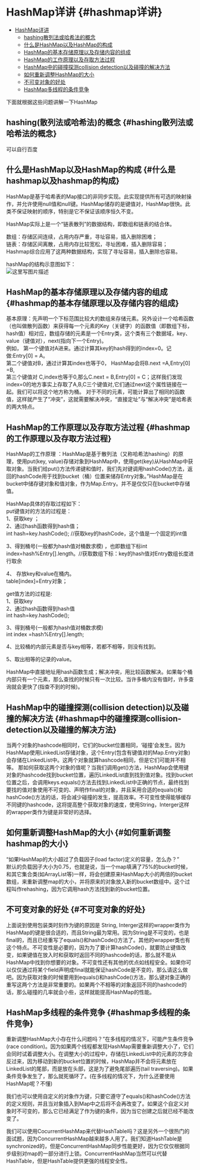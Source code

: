 # HashMap详讲 {#hashmap详讲}



* [HashMap详讲](https://blog.csdn.net/lyt_7cs1dn9/article/details/54925837#hashmap详讲)
  * [hashing散列法或哈希法的概念](https://blog.csdn.net/lyt_7cs1dn9/article/details/54925837#hashing散列法或哈希法的概念)
  * [什么是HashMap以及HashMap的构成](https://blog.csdn.net/lyt_7cs1dn9/article/details/54925837#什么是hashmap以及hashmap的构成)
  * [HashMap的基本存储原理以及存储内容的组成](https://blog.csdn.net/lyt_7cs1dn9/article/details/54925837#hashmap的基本存储原理以及存储内容的组成)
  * [HashMap的工作原理以及存取方法过程](https://blog.csdn.net/lyt_7cs1dn9/article/details/54925837#hashmap的工作原理以及存取方法过程)
  * [HashMap中的碰撞探测collision detection以及碰撞的解决方法](https://blog.csdn.net/lyt_7cs1dn9/article/details/54925837#hashmap中的碰撞探测collision-detection以及碰撞的解决方法)
  * [如何重新调整HashMap的大小](https://blog.csdn.net/lyt_7cs1dn9/article/details/54925837#如何重新调整hashmap的大小)
  * [不可变对象的好处](https://blog.csdn.net/lyt_7cs1dn9/article/details/54925837#不可变对象的好处)
  * [HashMap多线程的条件竞争](https://blog.csdn.net/lyt_7cs1dn9/article/details/54925837#hashmap多线程的条件竞争)



下面就根据这些问题讲解一下HashMap

## hashing\(散列法或哈希法\)的概念 {#hashing散列法或哈希法的概念}

可以自行百度

## 什么是HashMap以及HashMap的构成 {#什么是hashmap以及hashmap的构成}

HashMap是基于哈希表的Map接口的非同步实现。此实现提供所有可选的映射操作，并允许使用null值和null键。HashMap储存的是键值对，HashMap很快。此类不保证映射的顺序，特别是它不保证该顺序恒久不变。

HashMap实际上是一个“链表散列”的数据结构，即数组和链表的结合体。

数组：存储区间连续，占用内存严重，寻址容易，插入删除困难；  
链表：存储区间离散，占用内存比较宽松，寻址困难，插入删除容易；  
Hashmap综合应用了这两种数据结构，实现了寻址容易，插入删除也容易。

hashMap的结构示意图如下：  
![](https://img-blog.csdn.net/20170208131626900?watermark/2/text/aHR0cDovL2Jsb2cuY3Nkbi5uZXQvbHl0XzdjczFkbjk=/font/5a6L5L2T/fontsize/400/fill/I0JBQkFCMA==/dissolve/70/gravity/SouthEast "这里写图片描述")

## HashMap的基本存储原理以及存储内容的组成 {#hashmap的基本存储原理以及存储内容的组成}

基本原理：先声明一个下标范围比较大的数组来存储元素。另外设计一个哈希函数（也叫做散列函数）来获得每一个元素的Key（关键字）的函数值（即数组下标，hash值）相对应，数组存储的元素是一个Entry类，这个类有三个数据域，key、value（键值对），next\(指向下一个Entry\)。  
例如， 第一个键值对A进来。通过计算其key的hash得到的index=0。记做:Entry\[0\] = A。  
第二个键值对B，通过计算其index也等于0， HashMap会将B.next =A,Entry\[0\] =B,  
第三个键值对 C,index也等于0,那么C.next = B,Entry\[0\] = C；这样我们发现index=0的地方事实上存取了A,B,C三个键值对,它们通过next这个属性链接在一起。我们可以将这个地方称为桶。 对于不同的元素，可能计算出了相同的函数值，这样就产生了“冲突”，这就需要解决冲突，“直接定址”与“解决冲突”是哈希表的两大特点。

## HashMap的工作原理以及存取方法过程 {#hashmap的工作原理以及存取方法过程}

HashMap的工作原理 ：HashMap是基于散列法（又称哈希法hashing）的原理，使用put\(key, value\)存储对象到HashMap中，使用get\(key\)从HashMap中获取对象。当我们给put\(\)方法传递键和值时，我们先对键调用hashCode\(\)方法，返回的hashCode用于找到bucket（桶）位置来储存Entry对象。”HashMap是在bucket中储存键对象和值对象，作为Map.Entry。并不是仅仅只在bucket中存储值。

HashMap具体的存取过程如下：  
put键值对的方法的过程是：  
1、获取key ；  
2、通过hash函数得到hash值；  
int hash=key.hashCode\(\); //获取key的hashCode，这个值是一个固定的int值

3、得到桶号\(一般都为hash值对桶数求模\) ，也即数组下标int index=hash%Entry\[\].length。//获取数组下标：key的hash值对Entry数组长度进行取余

4、 存放key和value在桶内。  
table\[index\]=Entry对象；

get值方法的过程是:  
1、获取key  
2、通过hash函数得到hash值  
int hash=key.hashCode\(\);

3、得到桶号\(一般都为hash值对桶数求模\)  
int index =hash%Entry\[\].length;

4、比较桶的内部元素是否与key相等，若都不相等，则没有找到。

5、取出相等的记录的value。

HashMap中直接地址用hash函数生成；解决冲突，用比较函数解决。如果每个桶内部只有一个元素，那么查找的时候只有一次比较。当许多桶内没有值时，许多查询就会更快了\(指查不到的时候\)。

## HashMap中的碰撞探测\(collision detection\)以及碰撞的解决方法 {#hashmap中的碰撞探测collision-detection以及碰撞的解决方法}

当两个对象的hashcode相同时，它们的bucket位置相同，‘碰撞’会发生。因为HashMap使用LinkedList存储对象，这个Entry\(包含有键值对的Map.Entry对象\)会存储在LinkedList中。这两个对象就算hashcode相同，但是它们可能并不相等。 那如何获取这两个对象的值呢？当我们调用get\(\)方法，HashMap会使用键对象的hashcode找到bucket位置，遍历LinkedList直到找到值对象。找到bucket位置之后，会调用keys.equals\(\)方法去找到LinkedList中正确的节点，最终找到要找的值对象使用不可变的、声明作final的对象，并且采用合适的equals\(\)和hashCode\(\)方法的话，将会减少碰撞的发生，提高效率。不可变性使得能够缓存不同键的hashcode，这将提高整个获取对象的速度，使用String，Interger这样的wrapper类作为键是非常好的选择。

## 如何重新调整HashMap的大小 {#如何重新调整hashmap的大小}

“如果HashMap的大小超过了负载因子\(load factor\)定义的容量，怎么办？”  
默认的负载因子大小为0.75，也就是说，当一个map填满了75%的bucket时候，和其它集合类\(如ArrayList等\)一样，将会创建原来HashMap大小的两倍的bucket数组，来重新调整map的大小，并将原来的对象放入新的bucket数组中。这个过程叫作rehashing，因为它调用hash方法找到新的bucket位置。

## 不可变对象的好处 {#不可变对象的好处}

上面说到使用包装类时刻作为键的原因是 String, Interger这样的wrapper类作为HashMap的键是很合适的，而且String最为常用。因为String是不可变的，也是final的，而且已经重写了equals\(\)和hashCode\(\)方法了。其他的wrapper类也有这个特点。不可变性是必要的，因为为了要计算hashCode\(\)，就要防止键值改变，如果键值在放入时和获取时返回不同的hashcode的话，那么就不能从HashMap中找到你想要的对象。不可变性还有其他的优点如线程安全。如果你可以仅仅通过将某个field声明成final就能保证hashCode是不变的，那么请这么做吧。因为获取对象的时候要用到equals\(\)和hashCode\(\)方法，那么键对象正确的重写这两个方法是非常重要的。如果两个不相等的对象返回不同的hashcode的话，那么碰撞的几率就会小些，这样就能提高HashMap的性能。

## HashMap多线程的条件竞争 {#hashmap多线程的条件竞争}

重新调整HashMap大小存在什么问题吗？”在多线程的情况下，可能产生条件竞争\(race condition\)。因为如果两个线程都发现HashMap需要重新调整大小了，它们会同时试着调整大小。在调整大小的过程中，存储在LinkedList中的元素的次序会反过来，因为移动到新的bucket位置的时候，HashMap并不会将元素放在LinkedList的尾部，而是放在头部，这是为了避免尾部遍历\(tail traversing\)。如果条件竞争发生了，那么就死循环了。\(在多线程的情况下，为什么还要使用HashMap呢？不懂\)

我们也可以使用自定义的对象作为键，只要它遵守了equals\(\)和hashCode\(\)方法的定义规则，并且当对象插入到Map中之后将不会再改变了。如果这个自定义对象时不可变的，那么它已经满足了作为键的条件，因为当它创建之后就已经不能改变了。

我们可以使用CocurrentHashMap来代替HashTable吗？这是另外一个很热门的面试题，因为ConcurrentHashMap越来越多人用了。我们知道HashTable是synchronized的，但是ConcurrentHashMap同步性能更好，因为它仅仅根据同步级别对map的一部分进行上锁。ConcurrentHashMap当然可以代替HashTable，但是HashTable提供更强的线程安全性。

